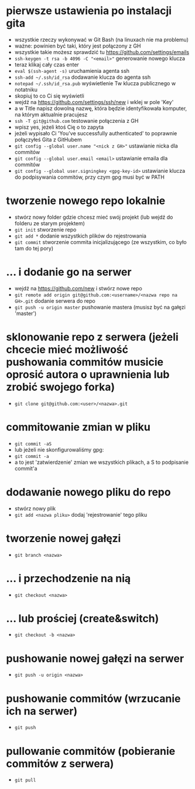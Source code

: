 # pierwsze ustawienia po instalacji gita
- wszystkie rzeczy wykonywać w Git Bash (na linuxach nie ma problemu)
- ważne: <email> powinien być taki, który jest połączony z GH
- wszystkie takie możesz sprawdzić tu https://github.com/settings/emails
- `ssh-keygen -t rsa -b 4096 -C "<email>"` generowanie nowego klucza
- teraz klikaj cały czas enter
- `eval $(ssh-agent -s)` uruchamienia agenta ssh
- `ssh-add ~/.ssh/id_rsa` dodawanie klucza do agenta ssh
- `notepad ~/.ssh/id_rsa.pub` wyświetlenie Tw klucza publicznego w notatniku
- skopiuj to co Ci się wyświetli
- wejdź na https://github.com/settings/ssh/new i wklej w pole 'Key'
- a w Title napisz dowolną nazwę, która będzie identyfikowała komputer, na którym aktualnie pracujesz
- `ssh -T git@github.com` testowanie połączenia z GH
- wpisz yes, jeżeli ktoś Cię o to zapyta
- jeżeli wypisało Ci 'You've successfully authenticated' to poprawnie połączyłeś Gita z GitHubem
- `git config --global user.name "<nick z GH>"` ustawianie nicka dla commitów
- `git config --global user.email <email>` ustawianie emaila dla commitów
- `git config --global user.signingkey <gpg-key-id>` ustawianie klucza do podpisywania commitów, przy czym gpg musi być w PATH

# tworzenie nowego repo lokalnie
- stwórz nowy folder gdzie chcesz mieć swój projekt (lub wejdź do folderu ze starym projektem)
- `git init` stworzenie repo
- `git add *` dodanie wszystkich plików do rejestrowania
- `git commit` stworzenie commita inicjalizującego (ze wszystkim, co było tam do tej pory)

# ... i dodanie go na serwer
- wejdź na https://github.com/new i stwórz nowe repo
- `git remote add origin git@github.com:<username>/<nazwa repo na GH>.git` dodanie serwera do repo
- `git push -u origin master` pushowanie mastera (musisz być na gałęzi 'master')

# sklonowanie repo z serwera (jeżeli chcecie mieć możliwość pushowania commitów musicie oprosić autora o uprawnienia lub zrobić swojego forka)
- `git clone git@github.com:<user>/<nazwa>.git`

# commitowanie zmian w pliku
- `git commit -aS`
- lub jeżeli nie skonfigurowaliśmy gpg:
- `git commit -a`
- a to jest 'zatwierdzenie' zmian we wszystkich plikach, a S to podpisanie commit'a

# dodawanie nowego pliku do repo
- stwórz nowy plik
- `git add <nazwa pliku>` dodaj 'rejestrowanie' tego pliku

# tworzenie nowej gałęzi
- `git branch <nazwa>`

# ... i przechodzenie na nią
- `git checkout <nazwa>`

# ... lub prościej (create&switch)
- `git checkout -b <nazwa>`
 
# pushowanie nowej gałęzi na serwer
- `git push -u origin <nazwa>`

# pushowanie commitów (wrzucanie ich na serwer)
- `git push`

# pullowanie commitów (pobieranie commitów z serwera)
- `git pull`
